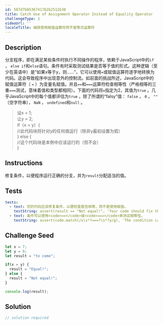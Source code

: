 ```yaml
---
id: 587d7b85367417b2b2512b38
title: Catch Use of Assignment Operator Instead of Equality Operator
challengeType: 1
videoUrl: ''
localeTitle: 捕获使用赋值运算符而不是等式运算符
---
```


## Description
<section id="description">分支程序，即在满足某些条件时执行不同操作的程序，依赖于JavaScript中的<code>if</code> ， <code>else if</code>和<code>else</code>语句。条件有时采取测试结果是否等于值的形式。这种逻辑（至少在英语中）是“如果x等于y，则......”，它可以使用<code>=</code>或赋值运算符逐字地转换为代码。这会导致程序中出现意外的控制流。如前面的挑战所述，JavaScript中的赋值运算符（ <code>=</code> ）为变量名赋值。并且<code>==</code>和<code>===</code>运算符检查相等性（严格相等的三重<code>===</code>测试，意味着值和类型都相同）。下面的代码将<code>x</code>指定为2，其值为<code>true</code> 。几乎JavaScript中的每个值都评估为<code>true</code> ，除了所谓的“falsy”值： <code>false</code> ， <code>0</code> ， <code>&quot;&quot;</code> （空字符串）， <code>NaN</code> ， <code>undefined</code>和<code>null</code> 。 <blockquote>设x = 1; <br>让y = 2; <br> if（x = y）{ <br> //此代码块将针对y的任何值运行（除非y最初设置为假） <br> } else { <br> //这个代码块是本例中应该运行的（但不会） <br> } </blockquote></section>

## Instructions
<section id="instructions">修复条件，以便程序运行正确的分支，并为<code>result</code>分配适当的值。 </section>

## Tests
<section id='tests'>

```yml
tests:
  - text: 您的代码应该修复条件，以便检查是否相等，而不是使用赋值。
    testString: assert(result == "Not equal!", 'Your code should fix the condition so it checks for equality, instead of using assignment.');
  - text: 条件可以使用<code>==</code>或<code>===</code>来测试相等性。
    testString: assert(code.match(/x\s*?===?\s*?y/g), 'The condition can use either <code>==</code> or <code>===</code> to test for equality.');

```

</section>

## Challenge Seed
<section id='challengeSeed'>

<div id='js-seed'>

```js
let x = 7;
let y = 9;
let result = "to come";

if(x = y) {
  result = "Equal!";
} else {
  result = "Not equal!";
}

console.log(result);

```

</div>



</section>

## Solution
<section id='solution'>

```js
// solution required
```
</section>
